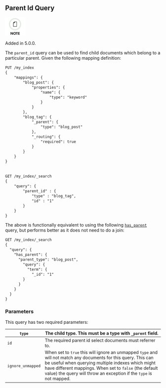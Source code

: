 ## Parent Id Query

![Note](images/icons/note.png)

Added in 5.0.0. 

The `parent_id` query can be used to find child documents which belong to a particular parent. Given the following mapping definition:
    
    
    PUT /my_index
    {
        "mappings": {
            "blog_post": {
                "properties": {
                    "name": {
                        "type": "keyword"
                    }
                }
            },
            "blog_tag": {
                "_parent": {
                    "type": "blog_post"
                },
                "_routing": {
                    "required": true
                }
            }
        }
    }
    
    
    GET /my_index/_search
    {
        "query": {
            "parent_id" : {
                "type" : "blog_tag",
                "id" : "1"
            }
        }
    }

The above is functionally equivalent to using the following [`has_parent`](query-dsl-has-parent-query.html) query, but performs better as it does not need to do a join:
    
    
    GET /my_index/_search
    {
      "query": {
        "has_parent": {
          "parent_type": "blog_post",
            "query": {
              "term": {
                "_id": "1"
            }
          }
        }
      }
    }

### Parameters

This query has two required parameters:

`type`| The **child** type. This must be a type with `_parent` field.     
---|---    
`id`| The required parent id select documents must referrer to.     
`ignore_unmapped`| When set to `true` this will ignore an unmapped `type` and will not match any documents for this query. This can be useful when querying multiple indexes which might have different mappings. When set to `false` (the default value) the query will throw an exception if the `type` is not mapped. 
